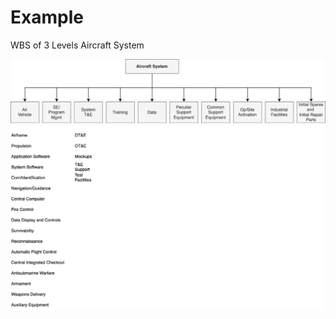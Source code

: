 # Example

WBS of 3 Levels Aircraft System

![WBS of 3 Level Aircraft System](./WBS%20-%203%20Level%20Aircraft%20System.svg)
